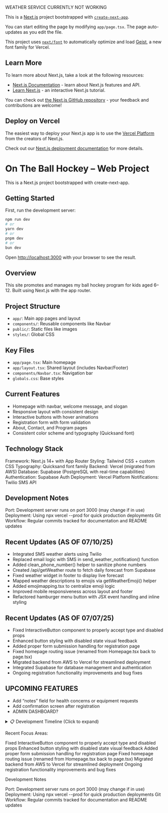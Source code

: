 WEATHER SERVICE CURRENTLY NOT WORKING

This is a [Next.js](https://nextjs.org) project bootstrapped with [`create-next-app`](https://nextjs.org/docs/app/api-reference/cli/create-next-app).

You can start editing the page by modifying `app/page.tsx`. The page auto-updates as you edit the file.

This project uses [`next/font`](https://nextjs.org/docs/app/building-your-application/optimizing/fonts) to automatically optimize and load [Geist](https://vercel.com/font), a new font family for Vercel.

## Learn More

To learn more about Next.js, take a look at the following resources:

- [Next.js Documentation](https://nextjs.org/docs) - learn about Next.js features and API.
- [Learn Next.js](https://nextjs.org/learn) - an interactive Next.js tutorial.

You can check out [the Next.js GitHub repository](https://github.com/vercel/next.js) - your feedback and contributions are welcome!

## Deploy on Vercel

The easiest way to deploy your Next.js app is to use the [Vercel Platform](https://vercel.com/new?utm_medium=default-template&filter=next.js&utm_source=create-next-app&utm_campaign=create-next-app-readme) from the creators of Next.js.

Check out our [Next.js deployment documentation](https://nextjs.org/docs/app/building-your-application/deploying) for more details.

# On The Ball Hockey – Web Project

This is a Next.js project bootstrapped with create-next-app.

## Getting Started

First, run the development server:

```bash
npm run dev
# or
yarn dev
# or
pnpm dev
# or
bun dev
```

Open [http://localhost:3000](http://localhost:3000) with your browser to see the result.

## Overview

This site promotes and manages my ball hockey program for kids aged 6–12. Built using Next.js with the app router.

## Project Structure

- `app/`: Main app pages and layout
- `components/`: Reusable components like Navbar
- `public/`: Static files like images
- `styles/`: Global CSS

## Key Files

- `app/page.tsx`: Main homepage
- `app/layout.tsx`: Shared layout (includes Navbar/Footer)
- `components/Navbar.tsx`: Navigation bar
- `globals.css`: Base styles

## Current Features

- Homepage with navbar, welcome message, and slogan
- Responsive layout with consistent design
- Interactive buttons with hover animations
- Registration form with form validation
- About, Contact, and Program pages
- Consistent color scheme and typography (Quicksand font)

## Technology Stack

Framework: Next.js 14+ with App Router
Styling: Tailwind CSS + custom CSS
Typography: Quicksand font family
Backend: Vercel (migrated from AWS)
Database: Supabase (PostgreSQL with real-time capabilities)
Authentication: Supabase Auth
Deployment: Vercel Platform
Notifications: Twilio SMS API

## Development Notes

Port: Development server runs on port 3000 (may change if in use)
Deployment: Using npx vercel --prod for quick production deployments
Git Workflow: Regular commits tracked for documentation and README updates

## Recent Updates (AS OF 07/10/25)

- Integrated SMS weather alerts using Twilio
- Replaced email logic with SMS in send_weather_notification() function
- Added clean_phone_number() helper to sanitize phone numbers
- Created /api/getWeather route to fetch daily forecast from Supabase
- Fixed weather widget in footer to display live forecast
- Mapped weather descriptions to emojis via getWeatherEmoji() helper
- Added emojimapping.tsx to centralize emoji logic
- Improved mobile responsiveness across layout and footer
- Refactored hamburger menu button with JSX event handling and inline styling

## Recent Updates (AS OF 07/07/25)

- Fixed InteractiveButton component to properly accept type and disabled props
- Enhanced button styling with disabled state visual feedback
- Added proper form submission handling for registration page
- Fixed homepage routing issue (renamed from Homepage.tsx back to page.tsx)
- Migrated backend from AWS to Vercel for streamlined deployment
- Integrated Supabase for database management and authentication
- Ongoing registration functionality improvements and bug fixes

## UPCOMING FEATURES

- Add “notes” field for health concerns or equipment requests
- Add confirmation screen after registration
- ADMIN DASHBOARD?
<details>
<summary>📋 Development Timeline (Click to expand)</summary>

July 10, 2025

- Phone num formatting fix (multiple commits)

July 9, 2025

- Weather dscr text color change
- Use client moved to top weatherwidget.tsx
- Export/import getWeatherEmoji
- Weather widget emojis
- Mobile homepage width fix
- Weather widget format fix
- Reversed last update
- Supabase_anon_key --> supabase_key

July 8, 2025

- Weather fix maybe
- Footer layout fix
- Weather error fix
- Large Update: Added mobile-responsiveness to navbar.tsx and globals. Entire website is now mobile friendly with hamburger menu button.
- Weather widget text colour
- More formatting for footer
- Footer format updates. text colour/size
- Weather widget = precip chance --> rain prob
- Weatherwidget console log
- Getweather folder structure fix api/getweather/route.ts
- Changed email weather notifs to sms
- Created client component 'backtotopbutton.tsx' for event handler
- Added back to top button with smooth scrolling in footer
- Added live weather to footer and space for future chatbot
- Updated registration page fields. added parent name/number. added validation function to phonenumber

July 7, 2025

- weather service creation
- Update README.md
- Homepage named back to page.tsx
- Buttons update contact/reg page

July 6, 2025

- Buttons update on reg and contact page. Incomplete

July 4, 2025

- Next.config update
- Route.ts update again
- Added force-dynamic to route.ts
- "Test route in route.ts"

July 3, 2025

- "Console log on route.ts"
- "//output line in next.config.ts"
- Fix next.config for app router deployment
- Updated next.config.ts to fix rgstr button
- Home page action buttons: Linked them to reg & program pgs

June 27, 2025

- Pages folder delete
- Pages folder
- Registration fix cont
- Registration fix; final?
- Error fixes

June 26, 2025

Registration page API fix
Migration from AWS to Vercel

DEVELOPMENT TIMELINE

Apr 20
Set up and deployed AWS API gateway.

Set up Lambda functions for serverless logic

Configured DynamoDB for storage

cont
Must fix age range in registration

Must fix error registration (start fresh)

Start host on AWS task

Cont
Continue troubleshooting registration error

Continue next AWS step (hosting?)

Apr 19
Updated content on home, program and about

Updated structure to be consistent throughout each page

Pushed updates on git

Created temp URL on Vercel

Next
Must update structure on rest of pages to match

Update content on those pages

Include pictures where necessary

Look up unique new features to add

Apr 18
Added logo and cropped it to fit seamlessly

Adjusted navbar sizing and spacing

cont
Update content

Program page could add a photo

Search up random unique features to add

Apr 17
Edited rest of homepage content

Edited about content (almost done)

cont
Add real logo to navbar

Fix Navbar.tsx problem

Program page could add a photo

Search up random unique features to add

Keep editing content

Apr 17
Added background photo to homepage

Edited content on homepage

cont
Edit the rest of content on homepage

Edit program page content

Edit about page content

Search up unique features to add

Apr 15
Fixed colour scheme on program and homepage

Changed font of program page to Quicksand and tweaked content

Cont. Apr 14
Must fix colour scheme on home page first

Explore different layouts for home page

Implement Quicksand font

Check console error on webpage

Apr 13
Fixed 404 error

Updated program page

Quicksand font

What to cont. Apr 13
Must fix programs page 404 error (must be called "program")

Play around with different font styles

Do not add images yet

Last worked on Apr 13
Linked each page to function properly (except programs)

Edited the entire aesthetic with new colors and fonts on every page for consistency

Sidenote: learned a little more about reading code when editing footer font, sizing, and color

Apr 13 cont.
Created additional links: registration, contact

Updated about page mission statement

April 11, 2025

- Fixed double text issue
- Fixed white space at the top issue
- Task for that day:
- Make some parts of webpage orange
- Fix linking issue to navbar for about page
- Link the rest of the pages
</details>

Recent Focus Areas:

Fixed InteractiveButton component to properly accept type and disabled props
Enhanced button styling with disabled state visual feedback
Added proper form submission handling for registration page
Fixed homepage routing issue (renamed from Homepage.tsx back to page.tsx)
Migrated backend from AWS to Vercel for streamlined deployment
Ongoing registration functionality improvements and bug fixes

Development Notes

Port: Development server runs on port 3000 (may change if in use)
Deployment: Using npx vercel --prod for quick production deployments
Git Workflow: Regular commits tracked for documentation and README updates
